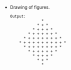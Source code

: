 - Drawing of figures.
    ```
    Output:
                  *
                * + *
              * + + + *
            * + + + + + *
          * + + + + + + + *
        * + + + + + + + + + *
          * + + + + + + + *
            * + + + + + *
              * + + + *
                * + *
                  *
    ```              